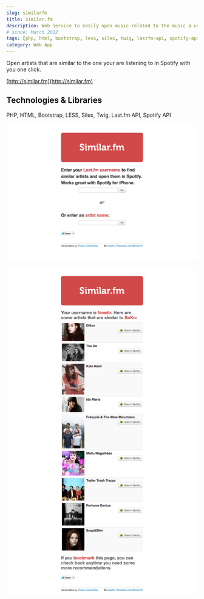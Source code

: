 ```yaml
---
slug: similarfm
title: Similar.fm
description: Web Service to easily open music related to the music a user is currently listening to in Spotify.
# since: March 2012
tags: [php, html, bootstrap, less, silex, twig, lastfm-api, spotify-api]
category: Web App
---
```


Open artists that are similar to the one your are listening to in Spotify with you one click.

[http://similar.fm](http://similar.fm)

## Technologies &amp; Libraries

PHP, HTML, Bootstrap, LESS, Silex, Twig, Last.fm API, Spotify API

![Screenshot of the homepage](./similarfm-1.png)

![Screenshot of the detail view](./similarfm-2.png)
